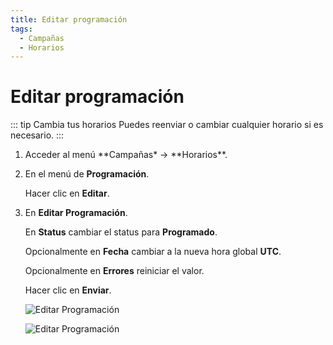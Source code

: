 ```yaml
---
title: Editar programación
tags:
  - Campañas
  - Horarios
---
```


# Editar programación

::: tip Cambia tus horarios
Puedes reenviar o cambiar cualquier horario si es necesario.
:::

1. Acceder al menú **Campañas\* -> **Horarios\*\*.

2. En el menú de **Programación**.

   Hacer clic en **Editar**.

3. En **Editar Programación**.

   En **Status** cambiar el status para **Programado**.

   Opcionalmente en **Fecha** cambiar a la nueva hora global **UTC**.

   Opcionalmente en **Errores** reiniciar el valor.

   Hacer clic en **Enviar**.

   ![Editar Programación](https://cdn.phishx.io/phishx-docs/images/phishx_campaigns_campaigns_schedule_edit_01.webp)

   ![Editar Programación](https://cdn.phishx.io/phishx-docs/images/phishx_campaigns_campaigns_schedule_edit_02.webp)
